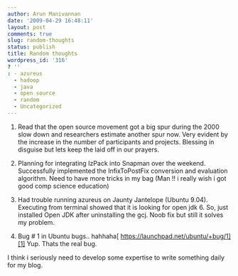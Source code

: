 ```yaml
---
author: Arun Manivannan
date: '2009-04-29 16:48:11'
layout: post
comments: true
slug: random-thoughts
status: publish
title: Random thoughts
wordpress_id: '316'
? ''
: - azureus
  - hadoop
  - java
  - open source
  - random
  - Uncategorized
---
```


1) Read that the open source movement got a big spur during the 2000 slow down
and researchers estimate another spur now. Very evident by the increase in the
number of participants and projects. Blessing in disguise but lets keep the
laid off in our prayers.

2) Planning for integrating IzPack into Snapman over the weekend.
Successfully implemented the InfixToPostFix conversion and evaluation
algorithm. Need to have more tricks in my bag (Man !! i really wish i got good
comp science education)

3) Had trouble running azureus on Jaunty Jantelope (Ubuntu 9.04). Executing
from terminal showed that it is looking for open jdk 6. So, just installed
Open JDK after uninstalling the gcj. Noob fix but still it solves my problem.

4) Bug # 1 in Ubuntu bugs.. hahhaha[ https://launchpad.net/ubuntu/+bug/1][1]
Yup. Thats the real bug.

I think i seriously need to develop some expertise to write something daily
for my blog.

   [1]: https://launchpad.net/ubuntu/+bug/1

